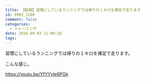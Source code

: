 ```yaml
---
title: 【動画】習慣にしているランニングでは帰りの１キロを裸足で走ります
id: 0903_1100
comment: false
categories:
  - トレーニング
date: 2016-09-03 11:00:18
tags:
---
```


習慣にしているランニングでは帰りの１キロを裸足で走ります。

こんな感じ。

https://youtu.be/YfYYyIe6PGk